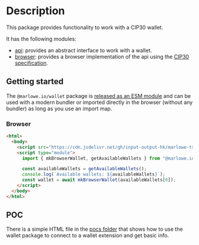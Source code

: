 # Description

This package provides functionality to work with a CIP30 wallet.

It has the following modules:

- [api](./_marlowe_io_wallet.api.html): provides an abstract interface to work with a wallet.
- [browser](./_marlowe_io_wallet.browser.html): provides a browser implementation of the api using the [CIP30 specification](https://cips.cardano.org/cips/cip30/).

[comment]: # "nodejs: provides a server implementation of the api using Lucid NOTE: the underlying library might be replaced in the future - for the momment disabled until we discuss the Node module"

## Getting started

The `@marlowe.io/wallet` package is [released as an ESM module](https://github.com/input-output-hk/marlowe-ts-sdk/blob/main/doc/modules-system.md) and can be used with a modern bundler or imported directly in the browser (without any bundler) as long as you use an import map.

### Browser

```html
<html>
  <body>
    <script src="https://cdn.jsdelivr.net/gh/input-output-hk/marlowe-ts-sdk/jsdelivr-npm-importmap.js"></script>
    <script type="module">
      import { mkBrowserWallet, getAvailableWallets } from "@marlowe.io/wallet";

      const availableWallets = getAvailableWallets();
      console.log(`Available wallets: ${availableWallets}`);
      const wallet = await mkBrowserWallet(availableWallets[0]);
    </script>
  </body>
</html>
```

## POC

There is a simple HTML file in the [pocs folder](http://todo-full-link) that shows how to use the wallet package to connect to a wallet extension and get basic info.
